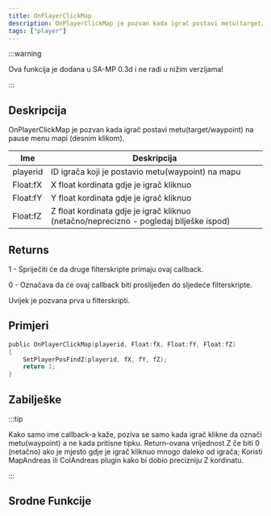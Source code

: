 ```yaml
---
title: OnPlayerClickMap
description: OnPlayerClickMap je pozvan kada igrač postavi metu(target/waypoint) na pause menu mapi (desnim klikom).
tags: ["player"]
---
```


:::warning

Ova funkcija je dodana u SA-MP 0.3d i ne radi u nižim verzijama!

:::

## Deskripcija

OnPlayerClickMap je pozvan kada igrač postavi metu(target/waypoint) na pause menu mapi (desnim klikom).

| Ime      | Deskripcija                                                                            |
| -------- | -------------------------------------------------------------------------------------- |
| playerid | ID igrača koji je postavio metu(waypoint) na mapu                                      |
| Float:fX | X float kordinata gdje je igrač kliknuo                                                |
| Float:fY | Y float kordinata gdje je igrač kliknuo                                                |
| Float:fZ | Z float kordinata gdje je igrač kliknuo (netačno/neprecizno - pogledaj bilješke ispod) |

## Returns

1 - Spriječiti će da druge filterskripte primaju ovaj callback.

0 - Označava da će ovaj callback biti proslijeđen do sljedeće filterskripte.

Uvijek je pozvana prva u filterskripti.

## Primjeri

```c
public OnPlayerClickMap(playerid, Float:fX, Float:fY, Float:fZ)
{
    SetPlayerPosFindZ(playerid, fX, fY, fZ);
    return 1;
}
```

## Zabilješke

:::tip

Kako samo ime callback-a kaže, poziva se samo kada igrač klikne da označi metu(waypoint) a ne kada pritisne tipku. Return-ovana vrijednost Z če biti 0 (netačno) ako je mjesto gdje je igrač kliknuo mnogo daleko od igrača; Koristi MapAndreas ili ColAndreas plugin kako bi dobio precizniju Z kordinatu.

:::

## Srodne Funkcije
